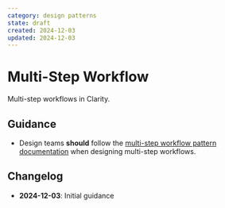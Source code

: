 ```yaml
---
category: design patterns
state: draft
created: 2024-12-03
updated: 2024-12-03
---
```


# Multi-Step Workflow

Multi-step workflows in Clarity.

## Guidance

- Design teams **should** follow the [multi-step workflow pattern documentation](https://clarity.design/documentation/multi-step-workflow) when designing multi-step workflows.

## Changelog

- **2024-12-03**: Initial guidance
